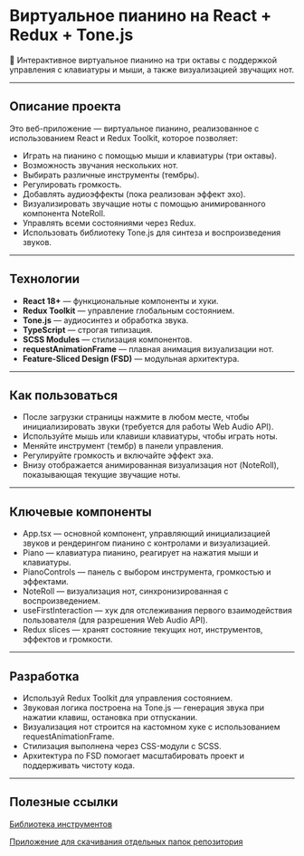 # Виртуальное пианино на React + Redux + Tone.js

🎹 Интерактивное виртуальное пианино на три октавы с поддержкой управления с клавиатуры и мыши, а также визуализацией звучащих нот.

---

## Описание проекта

Это веб-приложение — виртуальное пианино, реализованное с использованием React и Redux Toolkit, которое позволяет:

- Играть на пианино с помощью мыши и клавиатуры (три октавы).
- Возможность звучания нескольких нот.
- Выбирать различные инструменты (тембры).
- Регулировать громкость.
- Добавлять аудиоэффекты (пока реализован эффект эхо).
- Визуализировать звучащие ноты с помощью анимированного компонента NoteRoll.
- Управлять всеми состояниями через Redux.
- Использовать библиотеку Tone.js для синтеза и воспроизведения звуков.

---

## Технологии

- **React 18+** — функциональные компоненты и хуки.
- **Redux Toolkit** — управление глобальным состоянием.
- **Tone.js** — аудиосинтез и обработка звука.
- **TypeScript** — строгая типизация.
- **SCSS Modules** — стилизация компонентов.
- **requestAnimationFrame** — плавная анимация визуализации нот.
- **Feature-Sliced Design (FSD)** — модульная архитектура.

---

## Как пользоваться

- После загрузки страницы нажмите в любом месте, чтобы инициализировать звуки (требуется для работы Web Audio API).
- Используйте мышь или клавиши клавиатуры, чтобы играть ноты.
- Меняйте инструмент (тембр) в панели управления.
- Регулируйте громкость и включайте эффект эха.
- Внизу отображается анимированная визуализация нот (NoteRoll), показывающая текущие звучащие ноты.

---

## Ключевые компоненты

- App.tsx — основной компонент, управляющий инициализацией звуков и рендерингом пианино с контролами и визуализацией.
- Piano — клавиатура пианино, реагирует на нажатия мыши и клавиатуры.
- PianoControls — панель с выбором инструмента, громкостью и эффектами.
- NoteRoll — визуализация нот, синхронизированная с воспроизведением.
- useFirstInteraction — хук для отслеживания первого взаимодействия пользователя (для разрешения Web Audio API).
- Redux slices — хранят состояние текущих нот, инструментов, эффектов и громкости.

---

## Разработка

- Используй Redux Toolkit для управления состоянием.
- Звуковая логика построена на Tone.js — генерация звука при нажатии клавиш, остановка при отпускании.
- Визуализация нот строится на кастомном хуке с использованием requestAnimationFrame.
- Стилизация выполнена через CSS-модули с SCSS.
- Архитектура по FSD помогает масштабировать проект и поддерживать чистоту кода.

---

## Полезные ссылки

[Библиотека инструментов](https://github.com/gleitz/midi-js-soundfonts/tree/gh-pages/FluidR3_GM)

[Приложение для скачивания отдельных папок репозитория](https://minhaskamal.github.io/DownGit/#/home)
